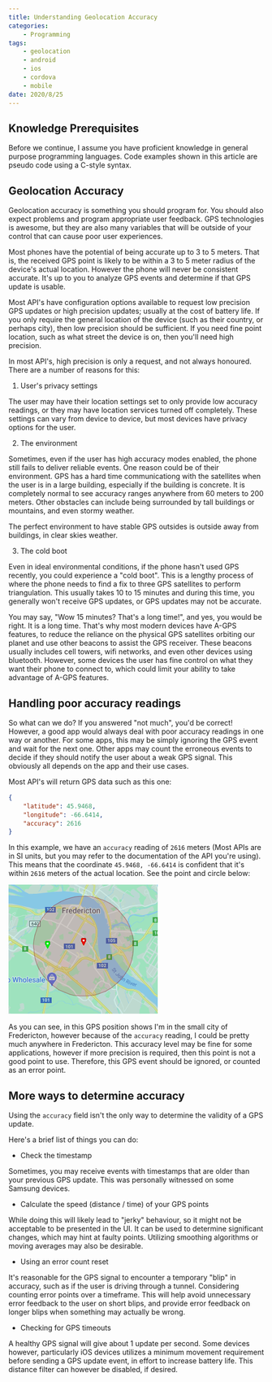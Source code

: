 ```yaml
---
title: Understanding Geolocation Accuracy
categories:
    - Programming
tags:
    - geolocation
    - android
    - ios
    - cordova
    - mobile
date: 2020/8/25
---
```


## Knowledge Prerequisites

Before we continue, I assume you have proficient knowledge in general purpose programming languages. Code examples shown in this article are pseudo code using a C-style syntax.

## Geolocation Accuracy

Geolocation accuracy is something you should program for. You should also expect problems and program appropriate user feedback. GPS technologies is awesome, but they are also many variables that will be outside of your control that can cause poor user experiences.

Most phones have the potential of being accurate up to 3 to 5 meters. That is, the received GPS point is likely to be within a 3 to 5 meter radius of the device's actual location. However the phone will never be consistent accurate. It's up to you to analyze GPS events and determine if that GPS update is usable.

Most <span class="tip" title="Application Programming Interface">API</span>'s have configuration options available to request low precision GPS updates or high precision updates; usually at the cost of battery life. If you only require the general location of the device (such as their country, or perhaps city), then low precision should be sufficient. If you need fine point location, such as what street the device is on, then you'll need high precision.

In most API's, high precision is only a request, and not always honoured. There are a number of reasons for this:

1. User's privacy settings

The user may have their location settings set to only provide low accuracy readings, or they may have location services turned off completely. These settings can vary from device to device, but most devices have privacy options for the user.

2. The environment

Sometimes, even if the user has high accuracy modes enabled, the phone still fails to deliver reliable events. One reason could be of their environment. GPS has a hard time communicationg with the satellites when the user is in a large building, especially if the building is concrete. It is completely normal to see accuracy ranges anywhere from 60 meters to 200 meters. Other obstacles can include being surrounded by tall buildings or mountains, and even stormy weather.

The perfect environment to have stable GPS outsides is outside away from buildings, in clear skies weather.

3. The cold boot

Even in ideal environmental conditions, if the phone hasn't used GPS recently, you could experience a "cold boot". This is a lengthy process of where the phone needs to find a fix to three GPS satellites to perform triangulation. This usually takes 10 to 15 minutes and during this time, you generally won't receive GPS updates, or GPS updates may not be accurate.

You may say, "Wow 15 minutes? That's a long time!", and yes, you would be right. It is a long time. That's why most modern devices have <span class="tip" title="Assisted GPS">A-GPS</span> features, to reduce the reliance on the physical GPS satellites orbiting our planet and use other beacons to assist the GPS receiver. These beacons usually includes cell towers, wifi networks, and even other devices using bluetooth. However, some devices the user has fine control on what they want their phone to connect to, which could limit your ability to take advantage of A-GPS features.

## Handling poor accuracy readings

So what can we do? If you answered "not much", you'd be correct! However, a good app would always deal with poor accuracy readings in one way or another. For some apps, this may be simply ignoring the GPS event and wait for the next one. Other apps may count the erroneous events to decide if they should notify the user about a weak GPS signal. This obviously all depends on the app and their use cases.

Most API's will return GPS data such as this one:

```json
{
    "latitude": 45.9468,
    "longitude": -66.6414,
    "accuracy": 2616
}
```

In this example, we have an `accuracy` reading of `2616` meters (Most APIs are in SI units, but you may refer to the documentation of the API you're using). This means that the coordinate  `45.9468, -66.6414` is confident that it's within `2616` meters of the actual location. See the point and circle below:

![](/images/geolocation_accuracy_radius.png)

As you can see, in this GPS position shows I'm in the small city of Fredericton, however because of the `accuracy` reading, I could be pretty much anywhere in Fredericton. This accuracy level may be fine for some applications, however if more precision is required, then this point is not a good point to use. Therefore, this GPS event should be ignored, or counted as an error point.

## More ways to determine accuracy

Using the `accuracy` field isn't the only way to determine the validity of a GPS update.

Here's a brief list of things you can do:

- Check the timestamp

Sometimes, you may receive events with timestamps that are older than your previous GPS update. This was personally witnessed on some Samsung devices.

- Calculate the speed (distance / time) of your GPS points

While doing this will likely lead to "jerky" behaviour, so it might not be acceptable to be presented in the UI. It can be used to determine significant changes, which may hint at faulty points. Utilizing smoothing algorithms or moving averages may also be desirable.

- Using an error count reset

It's reasonable for the GPS signal to encounter a temporary "blip" in accuracy, such as if the user is driving through a tunnel. Considering counting error points over a timeframe. This will help avoid unnecessary error feedback to the user on short blips, and provide error feedback on longer blips when something may actually be wrong.

- Checking for GPS timeouts

A healthy GPS signal will give about 1 update per second. Some devices however, particularly iOS devices utilizes a minimum movement requirement before sending a GPS update event, in effort to increase battery life. This distance filter can however be disabled, if desired.